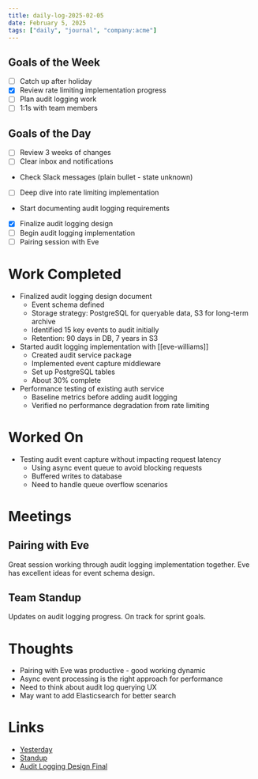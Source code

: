 ```yaml
---
title: daily-log-2025-02-05
date: February 5, 2025
tags: ["daily", "journal", "company:acme"]
---
```


## Goals of the Week

- [ ] Catch up after holiday
- [x] Review rate limiting implementation progress
- [ ] Plan audit logging work
- [ ] 1:1s with team members

## Goals of the Day

- [ ] Review 3 weeks of changes
- [ ] Clear inbox and notifications
- Check Slack messages (plain bullet - state unknown)
- [ ] Deep dive into rate limiting implementation
- Start documenting audit logging requirements
- [x] Finalize audit logging design
- [ ] Begin audit logging implementation
- [ ] Pairing session with Eve

# Work Completed

* Finalized audit logging design document
  * Event schema defined
  * Storage strategy: PostgreSQL for queryable data, S3 for long-term archive
  * Identified 15 key events to audit initially
  * Retention: 90 days in DB, 7 years in S3
* Started audit logging implementation with [[eve-williams]]
  * Created audit service package
  * Implemented event capture middleware
  * Set up PostgreSQL tables
  * About 30% complete
* Performance testing of existing auth service
  * Baseline metrics before adding audit logging
  * Verified no performance degradation from rate limiting

# Worked On

* Testing audit event capture without impacting request latency
  * Using async event queue to avoid blocking requests
  * Buffered writes to database
  * Need to handle queue overflow scenarios

# Meetings

## Pairing with Eve

Great session working through audit logging implementation together. Eve has excellent ideas for event schema design.

## Team Standup

Updates on audit logging progress. On track for sprint goals.

# Thoughts

* Pairing with Eve was productive - good working dynamic
* Async event processing is the right approach for performance
* Need to think about audit log querying UX
* May want to add Elasticsearch for better search

# Links

* [Yesterday](2025-02-04)
* [Standup](../standup/2025-02-05)
* [Audit Logging Design Final](https://www.notion.so/acme/Audit-Logging-Design-Final-v2)

